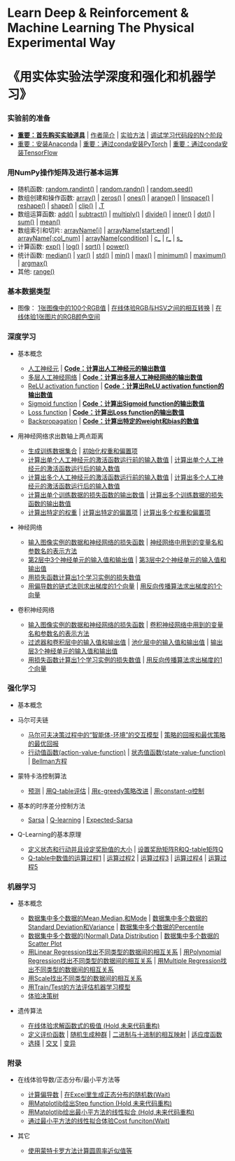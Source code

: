 # Learn Deep & Reinforcement & Machine Learning The Physical Experimental Way
# 《用实体实验法学深度和强化和机器学习》

### 实验前的准备

- [**重要：首先购买实验道具**]() | [作者简介]() | [实验方法]() | [调试学习代码段的N个阶段](/chapters/实验前的准备/调试学习代码段的N个阶段.md)
- [重要：安装Anaconda](/chapters/环境配置/安装Anaconda.md) | [重要：通过conda安装PyTorch](/chapters/环境配置/通过conda安装PyTorch.md) | [重要：通过conda安装TensorFlow](/chapters/环境配置/通过conda安装TensorFlow.md)

### 用NumPy操作矩阵及进行基本运算

- 随机函数: [random.randint()](/chapters/用NumPy操作矩阵及进行基本运算/随机函数/random.randint().md) | [random.randn()](/chapters/用NumPy操作矩阵及进行基本运算/随机函数/random.randn().md) | [random.seed()](/chapters/用NumPy操作矩阵及进行基本运算/随机函数/random.seed().md) 
- 数组创建和操作函数: [array()](/chapters/用NumPy操作矩阵及进行基本运算/数组创建和操作函数/array().md) | [zeros()](/chapters/用NumPy操作矩阵及进行基本运算/数组创建和操作函数/zeros().md) | [ones()](/chapters/用NumPy操作矩阵及进行基本运算/数组创建和操作函数/ones().md) | [arange()](/chapters/用NumPy操作矩阵及进行基本运算/数组创建和操作函数/arange().md) | [linspace()](/chapters/用NumPy操作矩阵及进行基本运算/数组创建和操作函数/linspace().md) | [reshape()](/chapters/用NumPy操作矩阵及进行基本运算/数组创建和操作函数/reshape().md) | [shape()](/chapters/用NumPy操作矩阵及进行基本运算/数组创建和操作函数/shape().md) | [clip()](/chapters/用NumPy操作矩阵及进行基本运算/数组创建和操作函数/clip().md) | [.T](/chapters/用NumPy操作矩阵及进行基本运算/数组创建和操作函数/.T.md)
- 数组运算函数: [add()](/chapters/用NumPy操作矩阵及进行基本运算/数组运算函数/add().md) | [subtract()](/chapters/用NumPy操作矩阵及进行基本运算/数组运算函数/subtract().md) | [multiply()](/chapters/用NumPy操作矩阵及进行基本运算/数组运算函数/multiply().md) | [divide()](/chapters/用NumPy操作矩阵及进行基本运算/数组运算函数/divide().md) | [inner()](/chapters/用NumPy操作矩阵及进行基本运算/数组运算函数/inner().md) | [dot()](/chapters/用NumPy操作矩阵及进行基本运算/数组运算函数/dot().md) | [sum()](/chapters/用NumPy操作矩阵及进行基本运算/数组运算函数/sum().md) | [mean()](/chapters/用NumPy操作矩阵及进行基本运算/数组运算函数/mean().md)
- 数组索引和切片: [arrayName[i]](/chapters/用NumPy操作矩阵及进行基本运算/数组索引和切片/arrayName[i].md) | [arrayName[start:end]](/chapters/用NumPy操作矩阵及进行基本运算/数组索引和切片/arrayName[start：end].md) | [arrayName[:col_num]](/chapters/用NumPy操作矩阵及进行基本运算/数组索引和切片/arrayName[：col_num].md) | [arrayName[condition]](/chapters/用NumPy操作矩阵及进行基本运算/数组索引和切片/arrayName[condition].md) | [c_](/chapters/用NumPy操作矩阵及进行基本运算/数组索引和切片/c_].md) | [r_](/chapters/用NumPy操作矩阵及进行基本运算/数组索引和切片/r_.md) | [s_](/chapters/用NumPy操作矩阵及进行基本运算/数组索引和切片/s_.md) 
- 计算函数: [exp()](/chapters/用NumPy操作矩阵及进行基本运算/计算函数/exp().md) | [log()](/chapters/用NumPy操作矩阵及进行基本运算/计算函数/log().md) | [sqrt()](/chapters/用NumPy操作矩阵及进行基本运算/计算函数/sqrt().md) | [power()](/chapters/用NumPy操作矩阵及进行基本运算/计算函数/power().md) 
- 统计函数: [median()](/chapters/用NumPy操作矩阵及进行基本运算/统计函数/median().md) | [var()](/chapters/用NumPy操作矩阵及进行基本运算/统计函数/var().md) | [std()](/chapters/用NumPy操作矩阵及进行基本运算/统计函数/std().md) | [min()](/chapters/用NumPy操作矩阵及进行基本运算/统计函数/min().md) | [max()](/chapters/用NumPy操作矩阵及进行基本运算/统计函数/max().md) | [minimum()](/chapters/用NumPy操作矩阵及进行基本运算/统计函数/minimum().md) | [maximum()](/chapters/用NumPy操作矩阵及进行基本运算/统计函数/maximum().md) | [argmax()](/chapters/用NumPy操作矩阵及进行基本运算/统计函数/argmax().md)
- 其他: [range()](/chapters/用NumPy操作矩阵及进行基本运算/其他/range().md)

### 基本数据类型

- 图像： [1张图像中的100个RGB值](/chapters/基本数据类型/图像/1张图像中的100个RGB值.md) | [在线体验RGB与HSV之间的相互转换](/chapters/基本数据类型/图像/在线体验RGB与HSV之间的相互转换.md) | [在线体验1张图片的RGB颜色空间](/chapters/基本数据类型/图像/在线体验1张图片的RGB颜色空间.md)

### 深度学习

- 基本概念
	- [人工神经元](/chapters/深度学习/基本概念/人工神经元.md) | [**Code：计算出人工神经元的输出数值**](/chapters/深度学习/基本概念/Code：计算出人工神经元的输出数值.md)
	- [多层人工神经网络](/chapters/深度学习/基本概念/多层人工神经网络.md) | [**Code：计算出多层人工神经网络的输出数值**](/chapters/深度学习/基本概念/Code：计算出多层人工神经网络的输出数值.md)
	- [ReLU activation function](/chapters/深度学习/基本概念/ReLU_activation_function.md) | [**Code：计算出ReLU activation function的输出数值**](/chapters/深度学习/基本概念/Code：计算出ReLU_activation_function的输出数值.md)
	- [Sigmoid function](/chapters/深度学习/基本概念/Sigmoid_function.md) | [**Code：计算出Sigmoid function的输出数值**](/chapters/深度学习/基本概念/Code：计算出Sigmoid_function的输出数值.md)
	- [Loss function](/chapters/深度学习/基本概念/Loss_function.md) | [**Code：计算出Loss function的输出数值**](/chapters/深度学习/基本概念/Code：计算出Loss_function的输出数值.md)
	- [Backpropagation](/chapters/深度学习/基本概念/Backpropagation.md) | [**Code：计算出特定的weight和bias的数值**](/chapters/深度学习/基本概念/Code：计算出特定的weight和bias的数值.md)

- 用神经网络求出数轴上两点距离

	- [生成训练数据集合](/chapters/深度学习/用神经网络求出数轴上两点距离/生成训练数据集合.md) | [初始化权重和偏置项](/chapters/深度学习/用神经网络求出数轴上两点距离/生成训练数据集合.md) 
	- [计算出单个人工神经元的激活函数运行前的输入数值](/chapters/深度学习/用神经网络求出数轴上两点距离/计算出单个人工神经元的激活函数运行前的输入数值.md) | [计算出单个人工神经元的激活函数运行后的输入数值](/chapters/深度学习/计算出单个人工神经元的激活函数运行后的输入数值.md) 
	- [计算出多个人工神经元的激活函数运行前的输入数值](/chapters/深度学习/用神经网络求出数轴上两点距离/计算出多个人工神经元的激活函数运行前的输入数值.md) | [计算出多个人工神经元的激活函数运行后的输入数值](/chapters/深度学习/计算出多个人工神经元的激活函数运行后的输入数值.md) 
	- [计算出单个训练数据的损失函数的输出数值](/chapters/深度学习/用神经网络求出数轴上两点距离/计算出单个训练数据的损失函数的输出数值.md) | [计算出多个训练数据的损失函数的输出数值](/chapters/深度学习/计算出多个训练数据的损失函数的输出数值.md) 
	- [计算出特定的权重](/chapters/深度学习/用神经网络求出数轴上两点距离/计算出特定的权重.md) | [计算出特定的偏置项](/chapters/深度学习/计算出特定的偏置项.md) | [计算出多个权重和偏置项](/chapters/深度学习/计算出多个权重和偏置项.md) 

- 神经网络
	- [输入图像实例的数据和神经网络的损失函数](/chapters/深度学习/神经网络/输入图像实例的数据和神经网络的损失函数.md) | [神经网络中用到的变量名和参数名的表示方法](/chapters/深度学习/神经网络/神经网络中用到的变量名和参数名的表示方法.md)
	- [第2层中3个神经单元的输入值和输出值](/chapters/深度学习/神经网络/第2层中3个神经单元的输入值和输出值.md) | [第3层中2个神经单元的输入值和输出值](/chapters/深度学习/神经网络/第3层中2个神经单元的输入值和输出值.md)
	- [用损失函数计算出1个学习实例的损失数值](/chapters/深度学习/神经网络/用损失函数计算出1个学习实例的损失数值.md)
	- [用偏导数的链式法则求出梯度的1个向量](/chapters/深度学习/神经网络/用偏导数的链式法则求出梯度的1个向量.md) | [用反向传播算法求出梯度的1个向量](/chapters/深度学习/神经网络/用反向传播算法求出梯度的1个向量.md)

- 卷积神经网络

	- [输入图像实例的数据和神经网络的损失函数](/chapters/深度学习/卷积神经网络/输入图像实例的数据和神经网络的损失函数.md) | [卷积神经网络中用到的变量名和参数名的表示方法](/chapters/深度学习/卷积神经网络/卷积神经网络中用到的变量名和参数名的表示方法.md)
	- [过滤器和卷积层中的输入值和输出值](/chapters/深度学习/卷积神经网络/过滤器和卷积层中的输入值和输出值.md) | [池化层中的输入值和输出值](/chapters/深度学习/卷积神经网络/池化层中的输入值和输出值.md) | [输出层3个神经单元的输入值和输出值](/chapters/深度学习/卷积神经网络/输出层3个神经单元的输入值和输出值.md)
	- [用损失函数计算出1个学习实例的损失数值](/chapters/深度学习/卷积神经网络/用损失函数计算出1个学习实例的损失数值.md) | [用反向传播算法求出梯度的1个向量](/chapters/深度学习/卷积神经网络/用反向传播算法求出梯度的1个向量.md)

### 强化学习

- 基本概念

- 马尔可夫链
	- [马尔可夫决策过程中的“智能体-环境”的交互模型](/chapters/强化学习/马尔可夫链/马尔可夫决策过程中的“智能体-环境”的交互模型.md) | [策略的回报和最优策略的最优回报](/chapters/强化学习/马尔可夫链/策略的回报和最优策略的最优回报.md)
	- [行动值函数(action-value-function)](/chapters/强化学习/马尔可夫链/行动值函数(action-value-function).md) | [状态值函数(state-value-function)](/chapters/强化学习/马尔可夫链/状态值函数(state-value-function).md) | [Bellman方程](/chapters/强化学习/马尔可夫链/Bellman方程.md)

- 蒙特卡洛控制算法
	- [预测](/chapters/强化学习/蒙特卡洛控制算法/预测.md) | [用Q-table评估](/chapters/强化学习/蒙特卡洛控制算法/用Q-table评估.md) | [用ε-greedy策略改进](/chapters/强化学习/蒙特卡洛控制算法/用ε-greedy策略改进.md) | [用constant-α控制](/chapters/强化学习/蒙特卡洛控制算法/用constant-α控制.md)

- 基本的时序差分控制方法
	- [Sarsa](/chapters/强化学习/基本的时序差分控制方法/Sarsa.md) | [Q-learning](/chapters/强化学习/基本的时序差分控制方法/Q-learning.md) | [Expected-Sarsa](/chapters/强化学习/基本的时序差分控制方法/Expected-Sarsa.md)

- Q-Learning的基本原理

	- [定义状态和行动并且设定奖励值的大小](/chapters/强化学习/Q-Learning的基本原理/定义状态和行动并且设定奖励值的大小.md) | [设置奖励矩阵R和Q-table矩阵Q](/chapters/强化学习/Q-Learning的基本原理/设置奖励矩阵R和Q-table矩阵Q.md)
	- [Q-table中数值的运算过程1](/chapters/强化学习/Q-Learning的基本原理/Q-table中数值的运算过程1.md) | [运算过程2](/chapters/强化学习/Q-Learning的基本原理/运算过程2.md) | [运算过程3](/chapters/强化学习/Q-Learning的基本原理/运算过程3.md) | [运算过程4](/chapters/强化学习/Q-Learning的基本原理/运算过程4.md) | [运算过程5](/chapters/强化学习/Q-Learning的基本原理/运算过程5.md)

### 机器学习

- 基本概念
	- [数据集中多个数据的Mean,Median,和Mode](/chapters/机器学习/基本概念/数据集中多个数据的Mean,Median,和Mode.md) | [数据集中多个数据的Standard Deviation和Variance](/chapters/机器学习/基本概念/数据集中多个数据的Standard_Deviation和Variance.md) | [数据集中多个数据的Percentile](/chapters/机器学习/基本概念/数据集中多个数据的Percentile.md)
	- [数据集中多个数据的(Normal) Data Distribution](/chapters/机器学习/基本概念/数据集中多个数据的(Normal)_Data_Distribution.md) | [数据集中多个数据的Scatter Plot](/chapters/机器学习/基本概念/数据集中多个数据的Scatter_Plot.md)
	- [用Linear Regression找出不同类型的数据间的相互关系](/chapters/机器学习/基本概念/用Linear_Regression找出不同类型的数据间的相互关系.md) | [用Polynomial Regression找出不同类型的数据间的相互关系](/chapters/机器学习/基本概念/用Polynomial_Regression找出不同类型的数据间的相互关系.md) | [用Multiple Regression找出不同类型的数据间的相互关系](/chapters/机器学习/基本概念/用Multiple_Regression找出不同类型的数据间的相互关系.md) 
	- [用Scale找出不同类型的数据间的相互关系](/chapters/机器学习/基本概念/用Scale找出不同类型的数据间的相互关系.md)
	- [用Train/Test的方法评估机器学习模型](/chapters/机器学习/基本概念/用Train_Test的方法评估机器学习模型.md)
	- [体验决策树](/chapters/机器学习/基本概念/体验决策树.md)

- 遗传算法

	- [在线体验求解函数式的极值 (Hold,未来代码重构)](/chapters/机器学习/遗传算法/在线体验求解函数式的极值.md)
	- [定义评价函数](/chapters/机器学习/遗传算法/定义评价函数.md) | [随机生成种群](/chapters/机器学习/遗传算法/随机生成种群.md) | [二进制与十进制的相互映射](/chapters/机器学习/遗传算法/二进制与十进制的相互映射.md) | [适应度函数](/chapters/机器学习/遗传算法/适应度函数.md)
	- [选择](/chapters/机器学习/遗传算法/选择.md) | [交叉](/chapters/机器学习/遗传算法/交叉.md) | [变异](/chapters/机器学习/遗传算法/变异.md)

### 附录
 
- 在线体验导数/正态分布/最小平方法等
	- [计算偏导数](/chapters/附录/计算偏导数.md) | [在Excel里生成正态分布的随机数(Wait)](/chapters/附录/在Excel里生成正态分布的随机数.md)
	- [用Matplotlib绘出Step function (Hold,未来代码重构)](/chapters/附录/Step_function.md)
	- [用Matplotlib绘出最小平方法的线性拟合 (Hold,未来代码重构)](/chapters/附录/用Matplotlib绘出最小平方法的线性拟合.md)
	- [通过最小平方法的线性拟合体验Cost funciton(Wait)](/chapters/附录/通过最小平方法的线性拟合体验Cost_funciton.md)

- 其它
	- [使用蒙特卡罗方法计算圆周率近似值等](/chapters/附录/使用蒙特卡罗方法计算圆周率近似值等.md)

